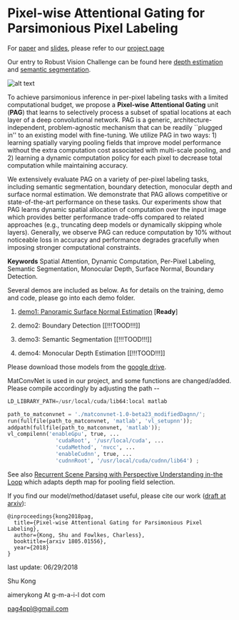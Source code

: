 # Pixel-wise Attentional Gating for Parsimonious Pixel Labeling

For [paper](https://arxiv.org/abs/1805.01556) and [slides](https://www.ics.uci.edu/~skong2/slides/20180514_AIML_UCI.pdf), please refer to our [project page](http://www.ics.uci.edu/~skong2/PAG.html "pixel-attentional-gating")

Our entry to Robust Vision Challenge can be found here [depth estimation](http://www.robustvision.net/leaderboard.php?benchmark=depth) and [semantic segmentation](http://www.robustvision.net/leaderboard.php?benchmark=semantic).


![alt text](http://www.ics.uci.edu/~skong2/image/PAG_splashFigure.png "visualization")


To achieve parsimonious inference in per-pixel labeling tasks with a limited
computational budget, we propose a **Pixel-wise Attentional Gating** unit
(**PAG**) that learns to selectively process a subset of spatial
locations at each layer of a deep convolutional network.  PAG is a generic,
architecture-independent, problem-agnostic mechanism that can be readily
``plugged in'' to an existing model with fine-tuning.  We utilize PAG in two
ways: 1) learning spatially varying pooling fields that improve model
performance without the extra computation cost associated with multi-scale
pooling, and 2) learning a dynamic computation policy for each pixel to
decrease total computation while maintaining accuracy.


We extensively evaluate PAG on a variety of per-pixel labeling tasks, including
semantic segmentation, boundary detection, monocular depth and surface normal
estimation.  We demonstrate that PAG allows competitive or state-of-the-art
performance on these tasks.  Our experiments show that PAG learns dynamic
spatial allocation of computation over the input image which provides better
performance trade-offs compared to related approaches (e.g., truncating deep
models or dynamically skipping whole layers).  Generally, we observe PAG can
reduce computation by 10% without noticeable loss in accuracy and
performance degrades gracefully when imposing stronger computational constraints.

**Keywords** Spatial Attention, Dynamic Computation, Per-Pixel Labeling, Semantic
Segmentation, Monocular Depth, Surface Normal, Boundary Detection.


Several demos are included as below.
As for details on the training, demo and code, please go into each demo folder.

1. [demo1: Panoramic Surface Normal Estimation](https://github.com/aimerykong/Pixel-Attentional-Gating/tree/master/demo1_Panoramic_Surface_Normal)  [**Ready**]

2. demo2: Boundary Detection [[!!!TOOD!!!]]

3. demo3: Semantic Segmentation  [[!!!TOOD!!!]]

4. demo4: Monocular Depth Estimation  [[!!!TOOD!!!]]



Please download those models from the [google drive](https://drive.google.com/open?id=1dIjVTL5Q4s4Lviol7kzwkCda1p04GoK3).





MatConvNet is used in our project, and some functions are changed/added. Please compile accordingly by adjusting the path --

```python
LD_LIBRARY_PATH=/usr/local/cuda/lib64:local matlab 

path_to_matconvnet = './matconvnet-1.0-beta23_modifiedDagnn/';
run(fullfile(path_to_matconvnet, 'matlab', 'vl_setupnn'));
addpath(fullfile(path_to_matconvnet, 'matlab'));
vl_compilenn('enableGpu', true, ...
               'cudaRoot', '/usr/local/cuda', ...
               'cudaMethod', 'nvcc', ...
               'enableCudnn', true, ...
               'cudnnRoot', '/usr/local/cuda/cudnn/lib64') ;

```

See also [Recurrent Scene Parsing with Perspective Understanding in-the Loop](https://github.com/aimerykong/Recurrent-Scene-Parsing-with-Perspective-Understanding-in-the-loop) which adapts depth map for pooling field selection.

If you find our model/method/dataset useful, please cite our work ([draft at arxiv](https://arxiv.org/abs/1805.01556)):

    @inproceedings{kong2018pag,
      title={Pixel-wise Attentional Gating for Parsimonious Pixel Labeling},
      author={Kong, Shu and Fowlkes, Charless},
      booktitle={arxiv 1805.01556},
      year={2018}
    }



last update: 06/29/2018

Shu Kong

aimerykong At g-m-a-i-l dot com

pag4ppl@gmail.com



